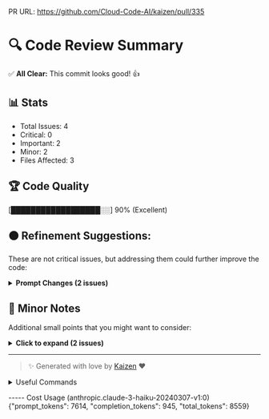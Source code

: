 PR URL: https://github.com/Cloud-Code-AI/kaizen/pull/335

# 🔍 Code Review Summary

✅ **All Clear:** This commit looks good! 👍

## 📊 Stats
- Total Issues: 4
- Critical: 0
- Important: 2
- Minor: 2
- Files Affected: 3
## 🏆 Code Quality
[██████████████████░░] 90% (Excellent)

## 🟠 Refinement Suggestions:
These are not critical issues, but addressing them could further improve the code:

<details>
<summary><strong>Prompt Changes (2 issues)</strong></summary>

### 1. The `PR_DESCRIPTION_PROMPT` and `PR_FILE_DESCRIPTION_PROMPT` have been updated to use a more concise and structured format for the output.
📁 **File:** `kaizen/llms/prompts/pr_desc_prompts.py:1`
⚖️ **Severity:** 7/10
🔍 **Description:** The new prompts provide a clearer and more organized structure for the generated pull request description, making it easier to read and understand.
💡 **Solution:** The changes look good and should improve the overall quality and readability of the generated pull request descriptions.

### 2. The `CODE_REVIEW_SYSTEM_PROMPT` has been removed and replaced with `PR_DESCRIPTION_SYSTEM_PROMPT` in the `pr_description.py` file.
📁 **File:** `kaizen/generator/pr_description.py:29`
⚖️ **Severity:** 7/10
🔍 **Description:** The `CODE_REVIEW_SYSTEM_PROMPT` was previously used as the system prompt for the code review process, but it has been replaced with a new prompt specifically for generating pull request descriptions.
💡 **Solution:** The changes look good and should help align the system prompt with the updated pull request description generation process.

</details>

## 📝 Minor Notes
Additional small points that you might want to consider:

<details>
<summary><strong>Click to expand (2 issues)</strong></summary>

<details>
<summary><strong>Removal of `PR_DESC_EVALUATION_PROMPT` (2 issues)</strong></summary>

### 1. The `PR_DESC_EVALUATION_PROMPT` has been removed from the `code_review_prompts.py` file.
📁 **File:** `kaizen/llms/prompts/code_review_prompts.py:190`
⚖️ **Severity:** 5/10
🔍 **Description:** The `PR_DESC_EVALUATION_PROMPT` was previously used for re-evaluating the generated pull request description, but it has been removed in the current changes.
💡 **Solution:** Ensure that the functionality for re-evaluating the pull request description is still maintained, either through a different mechanism or by incorporating the evaluation logic directly into the main description generation process.

### 2. The `reeval_response` parameter has been removed from several method calls in the `pr_description.py` file.
📁 **File:** `kaizen/generator/pr_description.py:43`
⚖️ **Severity:** 5/10
🔍 **Description:** The `reeval_response` parameter was previously used for re-evaluating the generated pull request description, but it has been removed in the current changes.
💡 **Solution:** Ensure that the functionality for re-evaluating the pull request description is still maintained, either through a different mechanism or by incorporating the evaluation logic directly into the main description generation process.

</details>

</details>

---

> ✨ Generated with love by [Kaizen](https://cloudcode.ai) ❤️

<details>
<summary>Useful Commands</summary>

- **Feedback:** Reply with `!feedback [your message]`
- **Ask PR:** Reply with `!ask-pr [your question]`
- **Review:** Reply with `!review`
- **Explain:** Reply with `!explain [issue number]` for more details on a specific issue
- **Ignore:** Reply with `!ignore [issue number]` to mark an issue as false positive
- **Update Tests:** Reply with `!unittest` to create a PR with test changes
</details>


----- Cost Usage (anthropic.claude-3-haiku-20240307-v1:0)
{"prompt_tokens": 7614, "completion_tokens": 945, "total_tokens": 8559}